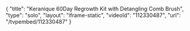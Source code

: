 {
    "title": "Keranique 60Day Regrowth Kit with Detangling Comb   Brush",
    "type": "solo",
    "layout": "iframe-static",
    "videoId": "112330487",
    "url": "\/tvpembed\/112330487"
}